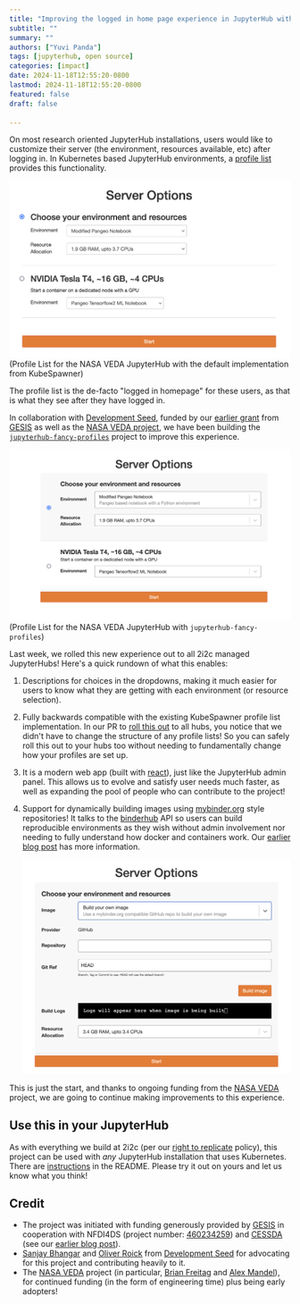 ```yaml
---
title: "Improving the logged in home page experience in JupyterHub with `jupyterhub-fancy-profiles`"
subtitle: ""
summary: ""
authors: ["Yuvi Panda"]
tags: [jupyterhub, open source]
categories: [impact]
date: 2024-11-18T12:55:20-0800
lastmod: 2024-11-18T12:55:20-0800
featured: false
draft: false

---
```


On most research oriented JupyterHub installations, users would like to customize their server (the environment, resources available, etc) after logging in. In Kubernetes based JupyterHub environments, a [profile list](https://z2jh.jupyter.org/en/latest/jupyterhub/customizing/user-environment.html#using-multiple-profiles-to-let-users-select-their-environment) provides this functionality.

![image](./classic-profiles.png)
(Profile List for the NASA VEDA JupyterHub with the default implementation from KubeSpawner)

The profile list is the de-facto "logged in homepage" for these users, as that is what they see after they have logged in.

In collaboration with [Development Seed](https://developmentseed.org/), funded by our [earlier grant](https://2i2c.org/blog/2024/jupyterhub-binderhub-gesis/) from [GESIS](https://www.gesis.org/home) as well as the [NASA VEDA project](https://www.earthdata.nasa.gov/data/tools/veda), we have been building the [`jupyterhub-fancy-profiles`](https://github.com/2i2c-org/jupyterhub-fancy-profiles) project to improve this experience.

![image](./fancy-profiles.png)
(Profile List for the NASA VEDA JupyterHub with `jupyterhub-fancy-profiles`)

Last week, we rolled this new experience out to all 2i2c managed JupyterHubs! Here's a quick rundown of what this enables:

1. Descriptions for choices in the dropdowns, making it much easier for users to know what they are getting with each environment (or resource selection).
2. Fully backwards compatible with the existing KubeSpawner profile list implementation. In our PR to [roll this out](https://github.com/2i2c-org/infrastructure/pull/5083) to all hubs, you notice that we didn't have to change the structure of any profile lists! So you can safely roll this out to your hubs too without needing to fundamentally change how your profiles are set up.
3. It is a modern web app (built with [react](https://react.dev/)), just like the JupyterHub admin panel. This allows us to evolve and satisfy user needs much faster, as well as expanding the pool of people who can contribute to the project!
4. Support for dynamically building images using [mybinder.org](https://mybinder.org) style repositories! It talks to the [binderhub](https://github.com/jupyterhub/binderhub/) API so users can build reproducible environments as they wish without admin involvement nor needing to fully understand how docker and containers work. Our [earlier blog post](https://2i2c.org/blog/2024/jupyterhub-binderhub-gesis/) has more information.

   ![image](./fancy-profiles-build.png)

This is just the start, and thanks to ongoing funding from the [NASA VEDA](https://www.earthdata.nasa.gov/data/tools/veda) project, we are going to continue making improvements to this experience.

## Use this in your JupyterHub

As with everything we build at 2i2c (per our [right to replicate](https://2i2c.org/right-to-replicate/) policy), this project can be used with *any* JupyterHub installation that uses Kubernetes. There are [instructions](https://github.com/2i2c-org/jupyterhub-fancy-profiles/?tab=readme-ov-file#how-to-use) in the README. Please try it out on yours and let us know what you think!

## Credit

- The project was initiated with funding generously provided by [GESIS](http://gesis.org) in cooperation with NFDI4DS (project number: [460234259](https://gepris.dfg.de/gepris/projekt/460234259?context=projekt&task=showDetail&id=460234259&)) and [CESSDA](https://www.cessda.eu) (see our [earlier blog post](https://2i2c.org/blog/2024/jupyterhub-binderhub-gesis/)).
- [Sanjay Bhangar](https://developmentseed.org/team/sanjay-bhangar/) and [Oliver Roick](https://oliverroick.net/) from [Development Seed](https://developmentseed.org/) for advocating for this project and contributing heavily to it.
- The [NASA VEDA](https://www.earthdata.nasa.gov/data/tools/veda) project (in particular, [Brian Freitag](https://github.com/freitagb/) and [Alex Mandel](https://github.com/wildintellect)), for continued funding (in the form of engineering time) plus being early adopters!